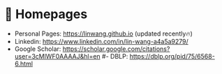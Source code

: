 # 📎 Homepages
- Personal Pages: https://linwang.github.io (updated recently🔥)
- Linkedin: https://www.linkedin.com/in/lin-wang-a4a5a9279/
- Google Scholar: https://scholar.google.com/citations?user=3cMlWF0AAAAJ&hl=en
#- DBLP: https://dblp.org/pid/75/6568-6.html
